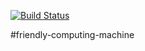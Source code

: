 [![Build Status](https://travis-ci.org/yohanna123/friendly-computing-machine.svg?branch=master)](https://travis-ci.org/yohanna123/friendly-computing-machine)


#friendly-computing-machine


